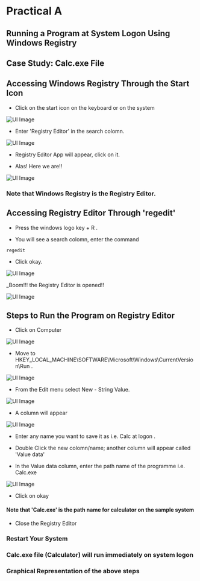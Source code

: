# Practical A

## Running a Program at System Logon Using Windows Registry

## Case Study: Calc.exe File 

## Accessing Windows Registry Through the Start Icon

- Click on the start icon on the keyboard or on the system

![UI Image](https://github.com/FacelessHacker/Rahmah/blob/main/Screenshot%20(10).png)


- Enter 'Registry Editor' in the search colomn.

![UI Image](https://github.com/FacelessHacker/Rahmah/blob/main/Screenshot%20(11).png)

- Registry Editor App will appear, click on it.

- Alas! Here we are!!

![UI Image](https://github.com/FacelessHacker/Rahmah/blob/main/Screenshot%20(12).png)

### Note that Windows Registry is the Registry Editor.




## Accessing Registry Editor Through 'regedit'

- Press the windows logo key + R .

- You will see a search colomn, enter the command 
```
regedit

```
- Click okay.


![UI Image](https://github.com/FacelessHacker/Rahmah/blob/main/Image%201.png)

_Boom!!! the Registry Editor is opened!!

![UI Image](https://github.com/FacelessHacker/Rahmah/blob/main/Image2.png)


## Steps to Run the Program on Registry Editor

- Click on Computer

![UI Image](https://github.com/FacelessHacker/Rahmah/blob/main/Screenshot%20(13).png)

- Move to HKEY_LOCAL_MACHINE\SOFTWARE\Microsoft\Windows\CurrentVersion\Run .

![UI Image](https://github.com/FacelessHacker/Rahmah/blob/main/Screenshot%20(16).png)

- From the Edit menu select New - String Value.

![UI Image](https://github.com/FacelessHacker/Rahmah/blob/main/Screenshot%20(17).png)

- A column will appear 

![UI Image](https://github.com/FacelessHacker/Rahmah/blob/main/Screenshot%20(18).png)

- Enter any name you want to save it as i.e. Calc at logon .

- Double Click the new colomn/name; another column will appear called 'Value data'

- In the Value data column, enter the path name of the programme i.e. Calc.exe

![UI Image](https://github.com/FacelessHacker/Rahmah/blob/main/Screenshot%20(19).png)

- Click on okay

#### Note that 'Calc.exe' is the path name for calculator on the sample system

- Close the Registry Editor

### Restart Your System

### Calc.exe file (Calculator) will run immediately on system logon


### Graphical Representation of the above steps


